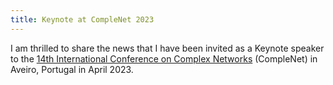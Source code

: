```yaml
---
title: Keynote at CompleNet 2023
---
```


I am thrilled to share the news that I have been invited as a Keynote speaker to the [14th International Conference on ​Complex Networks](https://complenet.weebly.com/) (CompleNet) in Aveiro, Portugal in April 2023.
